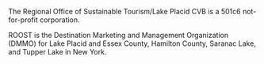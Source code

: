 The Regional Office of Sustainable Tourism/Lake Placid CVB is a 501c6 not-for-profit corporation.

ROOST is the Destination Marketing and Management Organization (DMMO) for Lake Placid and Essex County, Hamilton County, Saranac Lake, and Tupper Lake in New York.
